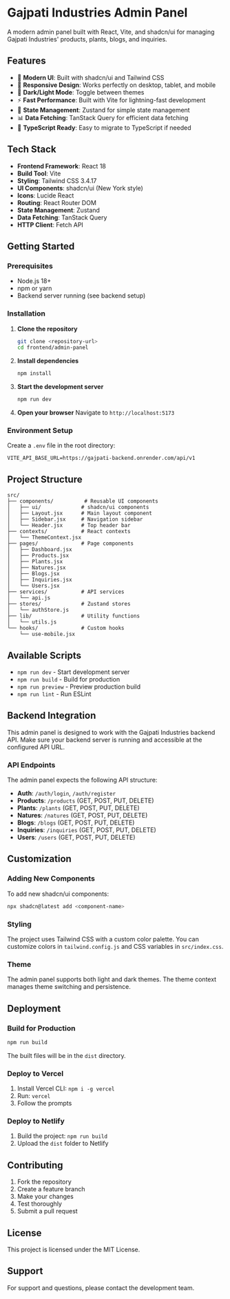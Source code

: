 # Gajpati Industries Admin Panel

A modern admin panel built with React, Vite, and shadcn/ui for managing Gajpati Industries' products, plants, blogs, and inquiries.

## Features

- 🎨 **Modern UI**: Built with shadcn/ui and Tailwind CSS
- 📱 **Responsive Design**: Works perfectly on desktop, tablet, and mobile
- 🌙 **Dark/Light Mode**: Toggle between themes
- ⚡ **Fast Performance**: Built with Vite for lightning-fast development
- 🔄 **State Management**: Zustand for simple state management
- 📊 **Data Fetching**: TanStack Query for efficient data fetching
- 🎯 **TypeScript Ready**: Easy to migrate to TypeScript if needed

## Tech Stack

- **Frontend Framework**: React 18
- **Build Tool**: Vite
- **Styling**: Tailwind CSS 3.4.17
- **UI Components**: shadcn/ui (New York style)
- **Icons**: Lucide React
- **Routing**: React Router DOM
- **State Management**: Zustand
- **Data Fetching**: TanStack Query
- **HTTP Client**: Fetch API

## Getting Started

### Prerequisites

- Node.js 18+
- npm or yarn
- Backend server running (see backend setup)

### Installation

1. **Clone the repository**

   ```bash
   git clone <repository-url>
   cd frontend/admin-panel
   ```

2. **Install dependencies**

   ```bash
   npm install
   ```

3. **Start the development server**

   ```bash
   npm run dev
   ```

4. **Open your browser**
   Navigate to `http://localhost:5173`

### Environment Setup

Create a `.env` file in the root directory:

```env
VITE_API_BASE_URL=https://gajpati-backend.onrender.com/api/v1
```

## Project Structure

```
src/
├── components/          # Reusable UI components
│   ├── ui/             # shadcn/ui components
│   ├── Layout.jsx      # Main layout component
│   ├── Sidebar.jsx     # Navigation sidebar
│   └── Header.jsx      # Top header bar
├── contexts/           # React contexts
│   └── ThemeContext.jsx
├── pages/              # Page components
│   ├── Dashboard.jsx
│   ├── Products.jsx
│   ├── Plants.jsx
│   ├── Natures.jsx
│   ├── Blogs.jsx
│   ├── Inquiries.jsx
│   └── Users.jsx
├── services/           # API services
│   └── api.js
├── stores/             # Zustand stores
│   └── authStore.js
├── lib/                # Utility functions
│   └── utils.js
└── hooks/              # Custom hooks
    └── use-mobile.jsx
```

## Available Scripts

- `npm run dev` - Start development server
- `npm run build` - Build for production
- `npm run preview` - Preview production build
- `npm run lint` - Run ESLint

## Backend Integration

This admin panel is designed to work with the Gajpati Industries backend API. Make sure your backend server is running and accessible at the configured API URL.

### API Endpoints

The admin panel expects the following API structure:

- **Auth**: `/auth/login`, `/auth/register`
- **Products**: `/products` (GET, POST, PUT, DELETE)
- **Plants**: `/plants` (GET, POST, PUT, DELETE)
- **Natures**: `/natures` (GET, POST, PUT, DELETE)
- **Blogs**: `/blogs` (GET, POST, PUT, DELETE)
- **Inquiries**: `/inquiries` (GET, POST, PUT, DELETE)
- **Users**: `/users` (GET, POST, PUT, DELETE)

## Customization

### Adding New Components

To add new shadcn/ui components:

```bash
npx shadcn@latest add <component-name>
```

### Styling

The project uses Tailwind CSS with a custom color palette. You can customize colors in `tailwind.config.js` and CSS variables in `src/index.css`.

### Theme

The admin panel supports both light and dark themes. The theme context manages theme switching and persistence.

## Deployment

### Build for Production

```bash
npm run build
```

The built files will be in the `dist` directory.

### Deploy to Vercel

1. Install Vercel CLI: `npm i -g vercel`
2. Run: `vercel`
3. Follow the prompts

### Deploy to Netlify

1. Build the project: `npm run build`
2. Upload the `dist` folder to Netlify

## Contributing

1. Fork the repository
2. Create a feature branch
3. Make your changes
4. Test thoroughly
5. Submit a pull request

## License

This project is licensed under the MIT License.

## Support

For support and questions, please contact the development team.
